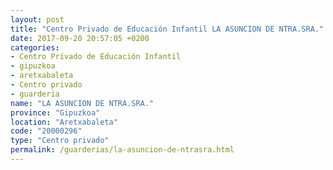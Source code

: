 ```yaml
---
layout: post
title: "Centro Privado de Educación Infantil LA ASUNCION DE NTRA.SRA."
date: 2017-09-20 20:57:05 +0200
categories:
- Centro Privado de Educación Infantil
- gipuzkoa
- aretxabaleta
- Centro privado
- guarderia
name: "LA ASUNCION DE NTRA.SRA."
province: "Gipuzkoa"
location: "Aretxabaleta"
code: "20000296"
type: "Centro privado"
permalink: /guarderias/la-asuncion-de-ntrasra.html
---
```

